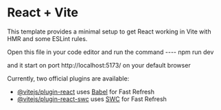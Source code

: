 # React + Vite

This template provides a minimal setup to get React working in Vite with HMR and some ESLint rules.

Open this file in your code editor and run the command  ---- npm run dev

and it start on port http://localhost:5173/   on your default browser

Currently, two official plugins are available:

- [@vitejs/plugin-react](https://github.com/vitejs/vite-plugin-react/blob/main/packages/plugin-react/README.md) uses [Babel](https://babeljs.io/) for Fast Refresh
- [@vitejs/plugin-react-swc](https://github.com/vitejs/vite-plugin-react-swc) uses [SWC](https://swc.rs/) for Fast Refresh
